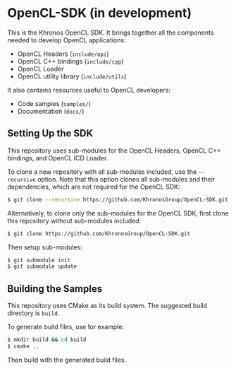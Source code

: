 # OpenCL-SDK (in development)

This is the Khronos OpenCL SDK. It brings together all the components needed to
develop OpenCL applications:

- OpenCL Headers (`include/api`)
- OpenCL C++ bindings (`include/cpp`)
- OpenCL Loader
- OpenCL utility library (`include/utils`)

It also contains resources useful to OpenCL developers:

- Code samples (`samples/`)
- Documentation (`docs/`)

## Setting Up the SDK

This repository uses sub-modules for the OpenCL Headers, OpenCL C++ bindings, and OpenCL ICD Loader.

To clone a new repository with all sub-modules included, use the `--recursive` option.
Note that this option clones all sub-modules and their dependencies, which are not required for the OpenCL SDK:

```sh
$ git clone --recursive https://github.com/KhronosGroup/OpenCL-SDK.git
```

Alternatively, to clone only the sub-modules for the OpenCL SDK, first clone this repository without sub-modules included:

```sh
$ git clone https://github.com/KhronosGroup/OpenCL-SDK.git
```

Then setup sub-modules:

```sh
$ git submodule init
$ git submodule update
```

## Building the Samples

This repository uses CMake as its build system.
The suggested build directory is `build`.

To generate build files, use for example:

```sh
$ mkdir build && cd build
$ cmake ..
```

Then build with the generated build files.
